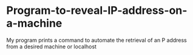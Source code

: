 # Program-to-reveal-IP-address-on-a-machine
My program prints a command to automate the retrieval of an P address from a desired machine or localhost
